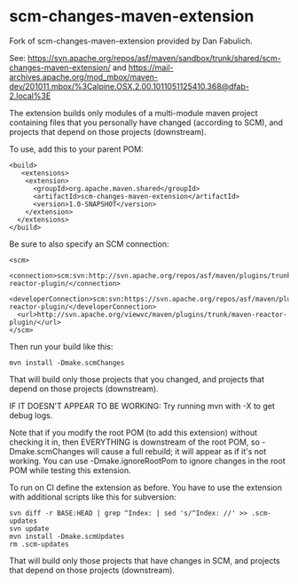 scm-changes-maven-extension
===========================

Fork of scm-changes-maven-extension provided by Dan Fabulich.

See: https://svn.apache.org/repos/asf/maven/sandbox/trunk/shared/scm-changes-maven-extension/
and https://mail-archives.apache.org/mod_mbox/maven-dev/201011.mbox/%3Calpine.OSX.2.00.1011051125410.368@dfab-2.local%3E

The extension builds only modules of a multi-module maven project containing files that you personally have changed (according to SCM), and projects that depend on those projects (downstream).

To use, add this to your parent POM:

    <build>
       <extensions>
        <extension>
          <groupId>org.apache.maven.shared</groupId>
          <artifactId>scm-changes-maven-extension</artifactId>
          <version>1.0-SNAPSHOT</version>
        </extension>
      </extensions>
    </build>

Be sure to also specify an SCM connection:

    <scm>
      <connection>scm:svn:http://svn.apache.org/repos/asf/maven/plugins/trunk/maven-reactor-plugin/</connection>
      <developerConnection>scm:svn:https://svn.apache.org/repos/asf/maven/plugins/trunk/maven-reactor-plugin/</developerConnection>
      <url>http://svn.apache.org/viewvc/maven/plugins/trunk/maven-reactor-plugin/</url>
    </scm>

Then run your build like this:

    mvn install -Dmake.scmChanges

That will build only those projects that you changed, and projects that depend on those projects (downstream).

IF IT DOESN'T APPEAR TO BE WORKING:  Try running mvn with -X to get debug logs.

Note that if you modify the root POM (to add this extension) without checking it in, then EVERYTHING is downstream of
the root POM, so -Dmake.scmChanges will cause a full rebuild; it will appear as if it's not working. You can use
-Dmake.ignoreRootPom to ignore changes in the root POM while testing this extension.

To run on CI define the extension as before. You have to use the extension with additional scripts like this for subversion:

    svn diff -r BASE:HEAD | grep ^Index: | sed 's/^Index: //' >> .scm-updates
    svn update
    mvn install -Dmake.scmUpdates
    rm .scm-updates

That will build only those projects that have changes in SCM, and projects that depend on those projects (downstream).
